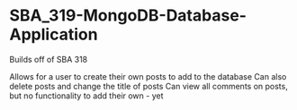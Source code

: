 # SBA_319-MongoDB-Database-Application

Builds off of SBA 318

Allows for a user to create their own posts to add to the database 
Can also delete posts and change the title of posts
Can view all comments on posts, but no functionality to add their own - yet
